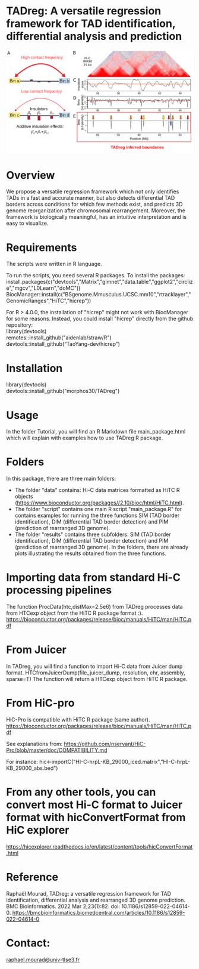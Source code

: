 # TADreg: A versatile regression framework for TAD identification, differential analysis and prediction

![alt text](TADreg.png)

# Overview
We propose a versatile regression framework which not only identifies TADs in a fast and accurate manner, but also detects
differential TAD borders across conditions for which few methods exist, and predicts 3D genome reorganization after chromosomal rearrangement. Moreover, the framework is biologically meaningful, has
an intuitive interpretation and is easy to visualize.

# Requirements

The scripts were written in R language.

To run the scripts, you need several R packages. To install the packages: 
install.packages(c("devtools","Matrix","glmnet","data.table","ggplot2","circlize","mgcv","L0Learn","doMC"))
BiocManager::install(c("BSgenome.Mmusculus.UCSC.mm10","rtracklayer","GenomicRanges","HiTC","hicrep"))

For R > 4.0.0, the installation of "hicrep" might not work with BiocManager for some reasons. Instead, you could install "hicrep" directly from the github repository:  
library(devtools)  
remotes::install_github("aidenlab/straw/R")  
devtools::install_github(“TaoYang-dev/hicrep”)

# Installation

library(devtools)  
devtools::install_github("morphos30/TADreg")  

# Usage

In the folder Tutorial, you will find an R Markdown file main_package.html which will explain with examples how to use TADreg R package.

# Folders

In this package, there are three main folders:

- The folder "data" contains: Hi-C data matrices formatted as HiTC R objects (https://www.bioconductor.org/packages//2.10/bioc/html/HiTC.html).
- The folder "script" contains one main R script "main_package.R" for contains examples for running the three functions SIM (TAD border identification), DIM (differential TAD border detection) and PIM (prediction of rearranged 3D genome). 
- The folder "results" contains three subfolders: SIM (TAD border identification), DIM (differential TAD border detection) and PIM (prediction of rearranged 3D genome). In the folders, there are already plots illustrating the results obtained from the three functions.

# Importing data from standard Hi-C processing pipelines
The function ProcData(htc,distMax=2.5e6) from TADreg processes data from HTCexp object from the HiTC R package format :).
https://bioconductor.org/packages/release/bioc/manuals/HiTC/man/HiTC.pdf

# From Juicer
In TADreg, you will find a function to import Hi-C data from Juicer dump format.
HTCfromJuicerDump(file_juicer_dump, resolution, chr, assembly, sparse=T)
The function will return a HTCexp object from HiTC R package.

# From HiC-pro
HiC-Pro is compatible with HiTC R package (same author).
https://bioconductor.org/packages/release/bioc/manuals/HiTC/man/HiTC.pdf

See explanations from:
https://github.com/nservant/HiC-Pro/blob/master/doc/COMPATIBILITY.md

For instance:
hic<-importC("HI-C-hrpL-KB_29000_iced.matrix","HI-C-hrpL-KB_29000_abs.bed")

# From any other tools, you can convert most Hi-C format to Juicer format with hicConvertFormat from HiC explorer
https://hicexplorer.readthedocs.io/en/latest/content/tools/hicConvertFormat.html

# Reference
Raphaël Mourad, TADreg: a versatile regression framework for TAD identification, differential analysis and rearranged 3D genome prediction. 
BMC Bioinformatics. 2022 Mar 2;23(1):82. doi: 10.1186/s12859-022-04614-0. 
https://bmcbioinformatics.biomedcentral.com/articles/10.1186/s12859-022-04614-0

# Contact: 
raphael.mourad@univ-tlse3.fr
